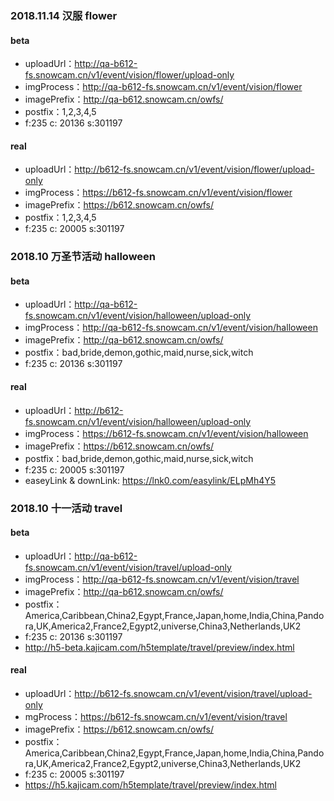 ### 2018.11.14 汉服 flower

#### beta

* uploadUrl：http://qa-b612-fs.snowcam.cn/v1/event/vision/flower/upload-only
* imgProcess：http://qa-b612-fs.snowcam.cn/v1/event/vision/flower
* imagePrefix：http://qa-b612.snowcam.cn/owfs/
* postfix：1,2,3,4,5
* f:235  c: 20136  s:301197

#### real

* uploadUrl：http://b612-fs.snowcam.cn/v1/event/vision/flower/upload-only
* imgProcess：https://b612-fs.snowcam.cn/v1/event/vision/flower
* imagePrefix：https://b612.snowcam.cn/owfs/
* postfix：1,2,3,4,5
* f:235  c: 20005  s:301197

### 2018.10 万圣节活动 halloween

#### beta

* uploadUrl：http://qa-b612-fs.snowcam.cn/v1/event/vision/halloween/upload-only
* imgProcess：http://qa-b612-fs.snowcam.cn/v1/event/vision/halloween
* imagePrefix：http://qa-b612.snowcam.cn/owfs/
* postfix：bad,bride,demon,gothic,maid,nurse,sick,witch
* f:235  c: 20136  s:301197

#### real

* uploadUrl：http://b612-fs.snowcam.cn/v1/event/vision/halloween/upload-only
* imgProcess：https://b612-fs.snowcam.cn/v1/event/vision/halloween
* imagePrefix：https://b612.snowcam.cn/owfs/
* postfix：bad,bride,demon,gothic,maid,nurse,sick,witch
* f:235  c: 20005  s:301197
* easeyLink & downLink: https://lnk0.com/easylink/ELpMh4Y5


### 2018.10 十一活动 travel

#### beta

* uploadUrl：http://qa-b612-fs.snowcam.cn/v1/event/vision/travel/upload-only
* imgProcess：http://qa-b612-fs.snowcam.cn/v1/event/vision/travel
* imagePrefix：http://qa-b612.snowcam.cn/owfs/
* postfix：America,Caribbean,China2,Egypt,France,Japan,home,India,China,Pandora,UK,America2,France2,Egypt2,universe,China3,Netherlands,UK2
* f:235  c: 20136  s:301197
* http://h5-beta.kajicam.com/h5template/travel/preview/index.html

#### real

* uploadUrl：http://b612-fs.snowcam.cn/v1/event/vision/travel/upload-only
* mgProcess：https://b612-fs.snowcam.cn/v1/event/vision/travel
* imagePrefix：https://b612.snowcam.cn/owfs/
* postfix：America,Caribbean,China2,Egypt,France,Japan,home,India,China,Pandora,UK,America2,France2,Egypt2,universe,China3,Netherlands,UK2
* f:235  c: 20005  s:301197
* https://h5.kajicam.com/h5template/travel/preview/index.html




